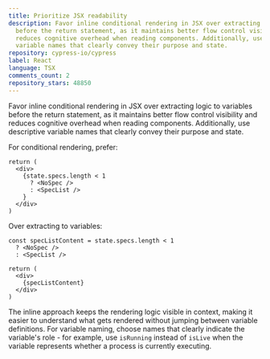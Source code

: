```yaml
---
title: Prioritize JSX readability
description: Favor inline conditional rendering in JSX over extracting logic to variables
  before the return statement, as it maintains better flow control visibility and
  reduces cognitive overhead when reading components. Additionally, use descriptive
  variable names that clearly convey their purpose and state.
repository: cypress-io/cypress
label: React
language: TSX
comments_count: 2
repository_stars: 48850
---
```


Favor inline conditional rendering in JSX over extracting logic to variables before the return statement, as it maintains better flow control visibility and reduces cognitive overhead when reading components. Additionally, use descriptive variable names that clearly convey their purpose and state.

For conditional rendering, prefer:
```tsx
return (
  <div>
    {state.specs.length < 1 
      ? <NoSpec />
      : <SpecList />
    }
  </div>
)
```

Over extracting to variables:
```tsx
const specListContent = state.specs.length < 1 
  ? <NoSpec />
  : <SpecList />

return (
  <div>
    {specListContent}
  </div>
)
```

The inline approach keeps the rendering logic visible in context, making it easier to understand what gets rendered without jumping between variable definitions. For variable naming, choose names that clearly indicate the variable's role - for example, use `isRunning` instead of `isLive` when the variable represents whether a process is currently executing.